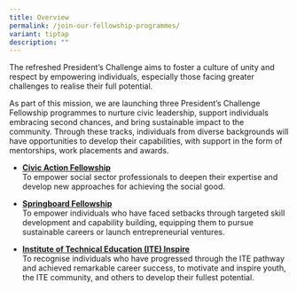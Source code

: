 ```yaml
---
title: Overview
permalink: /join-our-fellowship-programmes/
variant: tiptap
description: ""
---
```

<p>The refreshed President’s Challenge aims to foster a culture of unity
and respect by empowering individuals, especially those facing greater
challenges to realise their full potential.</p>
<p>As part of this mission, we are launching three President’s Challenge
Fellowship programmes to nurture civic leadership, support individuals
embracing second chances, and bring sustainable impact to the community.
Through these tracks, individuals from diverse backgrounds will have opportunities
to develop their capabilities, with support in the form of mentorships,
work placements and awards.</p>
<ul data-tight="true" class="tight">
<li>
<p><strong><a href="/civic-action" rel="noopener noreferrer nofollow" target="_blank">Civic Action Fellowship</a></strong>
<br>To empower social sector professionals to deepen their expertise and develop
new approaches for achieving the social good. 
<br>
</p>
</li>
<li>
<p><strong><a href="/springboard" rel="noopener noreferrer nofollow" target="_blank">Springboard Fellowship</a></strong>
<br>To empower individuals who have faced setbacks through targeted skill
development and capability building, equipping them to pursue sustainable
careers or launch entrepreneurial ventures.
<br>
</p>
</li>
<li>
<p><strong><a href="/ite-inspire" rel="noopener noreferrer nofollow" target="_blank">Institute of Technical Education (ITE) Inspire</a></strong>
<br>To recognise individuals who have progressed through the ITE pathway and
achieved remarkable career success, to motivate and inspire youth, the
ITE community, and others to develop their fullest potential.</p>
</li>
</ul>
<p></p>